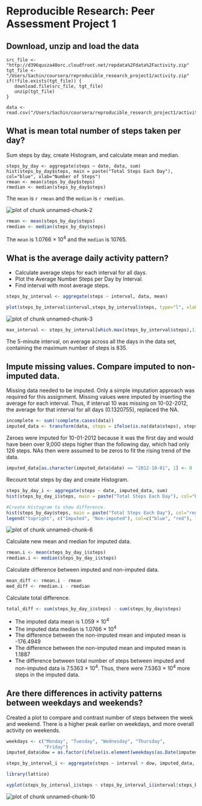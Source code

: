 # Reproducible Research: Peer Assessment Project 1

## Download, unzip and load the data
```{r download_unzip_load_process_data}
src_file <- "http://d396qusza40orc.cloudfront.net/repdata%2Fdata%2Factivity.zip"
tgt_file <- "/Users/Sachin/coursera/reproducible_research_project1/activity.zip"
if(!file.exists(tgt_file)) {
   download.file(src_file, tgt_file)
   unzip(tgt_file)
}

data <- read.csv("/Users/Sachin/coursera/reproducible_research_project1/activity.csv")
```

## What is mean total number of steps taken per day?
Sum steps by day, create Histogram, and calculate mean and median.
```{r} 
steps_by_day <- aggregate(steps ~ date, data, sum)
hist(steps_by_day$steps, main = paste("Total Steps Each Day"), col="blue", xlab="Number of Steps")
rmean <- mean(steps_by_day$steps)
rmedian <- median(steps_by_day$steps)
```

The `mean` is `r rmean` and the `median` is `r rmedian`.

![plot of chunk unnamed-chunk-2](https://github.com/dmaurath/datasciencecoursera/blob/master/Reproducible%20Research%20Projects/Peer%20Assessment%201/Reproducible_Research_Project_1_Steps_files/figure-html/unnamed-chunk-2.png) 

```r
rmean <- mean(steps_by_day$steps)
rmedian <- median(steps_by_day$steps)
```

The `mean` is 1.0766 &times; 10<sup>4</sup> and the `median` is 10765.

## What is the average daily activity pattern?

* Calculate average steps for each interval for all days. 
* Plot the Average Number Steps per Day by Interval. 
* Find interval with most average steps. 

```r
steps_by_interval <- aggregate(steps ~ interval, data, mean)

plot(steps_by_interval$interval,steps_by_interval$steps, type="l", xlab="Interval", ylab="Number of Steps",main="Average Number of Steps per Day by Interval")
```

![plot of chunk unnamed-chunk-3](https://github.com/dmaurath/datasciencecoursera/blob/master/Reproducible%20Research%20Projects/Peer%20Assessment%201/Reproducible_Research_Project_1_Steps_files/figure-html/unnamed-chunk-3.png) 

```r
max_interval <- steps_by_interval[which.max(steps_by_interval$steps),1]
```

The 5-minute interval, on average across all the days in the data set, containing the maximum number of steps is 835.

## Impute missing values. Compare imputed to non-imputed data.
Missing data needed to be imputed. Only a simple imputation approach was required for this assignment. 
Missing values were imputed by inserting the average for each interval. Thus, if interval 10 was missing on 10-02-2012, the average for that interval for all days (0.1320755), replaced the NA. 

```r
incomplete <- sum(!complete.cases(data))
imputed_data <- transform(data, steps = ifelse(is.na(data$steps), steps_by_interval$steps[match(data$interval, steps_by_interval$interval)], data$steps))
```

Zeroes were imputed for 10-01-2012 because it was the first day and would have been over 9,000 steps higher than the following day, which had only 126 steps. NAs then were assumed to be zeros to fit the rising trend of the data. 

```r
imputed_data[as.character(imputed_data$date) == "2012-10-01", 1] <- 0
```

Recount total steps by day and create Histogram. 

```r
steps_by_day_i <- aggregate(steps ~ date, imputed_data, sum)
hist(steps_by_day_i$steps, main = paste("Total Steps Each Day"), col="blue", xlab="Number of Steps")

#Create Histogram to show difference. 
hist(steps_by_day$steps, main = paste("Total Steps Each Day"), col="red", xlab="Number of Steps", add=T)
legend("topright", c("Imputed", "Non-imputed"), col=c("blue", "red"), lwd=10)
```

![plot of chunk unnamed-chunk-6](https://github.com/dmaurath/datasciencecoursera/blob/master/Reproducible%20Research%20Projects/Peer%20Assessment%201/Reproducible_Research_Project_1_Steps_files/figure-html/unnamed-chunk-6.png) 

Calculate new mean and median for imputed data. 

```r
rmean.i <- mean(steps_by_day_i$steps)
rmedian.i <- median(steps_by_day_i$steps)
```

Calculate difference between imputed and non-imputed data.

```r
mean_diff <- rmean.i - rmean
med_diff <- rmedian.i - rmedian
```

Calculate total difference.

```r
total_diff <- sum(steps_by_day_i$steps) - sum(steps_by_day$steps)
```
* The imputed data mean is 1.059 &times; 10<sup>4</sup>
* The imputed data median is 1.0766 &times; 10<sup>4</sup>
* The difference between the non-imputed mean and imputed mean is -176.4949
* The difference between the non-imputed mean and imputed mean is 1.1887
* The difference between total number of steps between imputed and non-imputed data is 7.5363 &times; 10<sup>4</sup>. Thus, there were 7.5363 &times; 10<sup>4</sup> more steps in the imputed data.


## Are there differences in activity patterns between weekdays and weekends?
Created a plot to compare and contrast number of steps between the week and weekend. There is a higher peak earlier on weekdays, and more overall activity on weekends.  

```r
weekdays <- c("Monday", "Tuesday", "Wednesday", "Thursday", 
              "Friday")
imputed_data$dow = as.factor(ifelse(is.element(weekdays(as.Date(imputed_data$date)),weekdays), "Weekday", "Weekend"))

steps_by_interval_i <- aggregate(steps ~ interval + dow, imputed_data, mean)

library(lattice)

xyplot(steps_by_interval_i$steps ~ steps_by_interval_i$interval|steps_by_interval_i$dow, main="Average Steps per Day by Interval",xlab="Interval", ylab="Steps",layout=c(1,2), type="l")
```
![plot of chunk unnamed-chunk-10](https://github.com/dmaurath/datasciencecoursera/blob/master/Reproducible%20Research%20Projects/Peer%20Assessment%201/Reproducible_Research_Project_1_Steps_files/figure-html/unnamed-chunk-10.png) 

